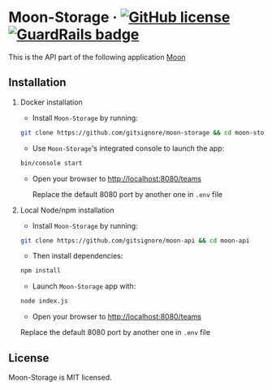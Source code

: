 # Moon-Storage &middot; [![GitHub license](https://img.shields.io/badge/license-MIT-blue.svg)](https://github.com/gitsignore/moon/blob/master/LICENSE) [![GuardRails badge](https://badges.production.guardrails.io/gitsignore/moon-storage.svg)](https://www.guardrails.io)

This is the API part of the following application [Moon](https://github.com/gitsignore/moon)

## Installation

1. Docker installation

   - Install `Moon-Storage` by running:

   ```sh
   git clone https://github.com/gitsignore/moon-storage && cd moon-storage
   ```

   - Use `Moon-Storage`'s integrated console to launch the app:

   ```sh
   bin/console start
   ```

   - Open your browser to <http://localhost:8080/teams>

     Replace the default 8080 port by another one in `.env` file

2. Local Node/npm installation

   - Install `Moon-Storage` by running:

   ```sh
   git clone https://github.com/gitsignore/moon-api && cd moon-api
   ```

   - Then install dependencies:

   ```sh
   npm install
   ```

   - Launch `Moon-Storage` app with:

   ```sh
   node index.js
   ```

   - Open your browser to <http://localhost:8080/teams>

   Replace the default 8080 port by another one in `.env` file

## License

Moon-Storage is MIT licensed.
